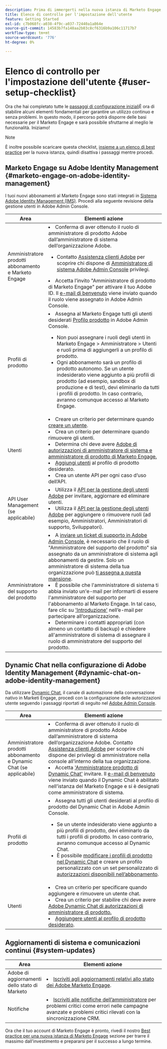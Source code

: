 ```yaml
---
description: Prima di immergerti nella nuova istanza di Marketo Engage, devi completare alcuni passaggi fondamentali per un utilizzo continuo. Questi passaggi includono la configurazione dell’account utente, l’impostazione dell’amministratore di supporto e la sottoscrizione agli aggiornamenti di sistema in corso.
title: Elenco di controllo per l'impostazione dell'utente
feature: Getting Started
exl-id: c7b068fc-a038-4f9c-a037-72440a1a864e
source-git-commit: 14583b7fa148aa2b03c8cf6316b9a106c11717b7
workflow-type: tm+mt
source-wordcount: '776'
ht-degree: 0%

---
```


# Elenco di controllo per l&#39;impostazione dell&#39;utente {#user-setup-checklist}

Ora che hai completato tutte le [passaggi di configurazione iniziali](/help/marketo/getting-started/initial-setup/setup-steps.md)È ora di stabilire alcuni elementi fondamentali per garantire un utilizzo continuo e senza problemi. In questo modo, il percorso potrà disporre delle basi necessarie per il Marketo Engage e sarà possibile sfruttarne al meglio le funzionalità. Iniziamo!

>[!NOTE]
>
>È inoltre possibile scaricare questa checklist, [insieme a un elenco di best practice](/help/marketo/getting-started/inheriting-a-marketo-engage-instance/assets/adobe-marketo-engage-new-instance-admin-checklist.xlsx) per la nuova istanza, quindi disattiva i passaggi mentre procedi.

## Marketo Engage su Adobe Identity Management {#marketo-engage-on-adobe-identity-management}

I tuoi nuovi abbonamenti al Marketo Engage sono stati integrati in [Sistema Adobe Identity Management (IMS)](https://experienceleague.adobe.com/docs/marketo/using/product-docs/administration/marketo-with-adobe-identity/adobe-identity-management-overview.html). Procedi alla seguente revisione della gestione utenti in Adobe Admin Console.

<table>
<thead>
  <tr>
    <th style="width:20%">Area</th>
    <th style="width:80%">Elementi azione</th>
  </tr>
</thead>
<tbody>
  <tr>
    <td>Amministratore prodotti abbonamento e Marketo Engage</td>
    <td><li>Conferma di aver ottenuto il ruolo di amministratore di prodotto Adobe dall’amministratore di sistema dell’organizzazione Adobe.</li>  
    <ul>
    <li>Contatto <a href="https://helpx.adobe.com/contact.html">Assistenza clienti Adobe</a> per scoprire chi dispone di <a href="https://experienceleague.adobe.com/docs/marketo/using/product-docs/administration/marketo-with-adobe-identity/adobe-identity-management-overview.html">Amministratore di sistema Adobe Admin Console</a> privilegi.</li></ul>
    <li>Accetta l’invito "Amministratore di prodotto di Marketo Engage" per attivare il tuo Adobe ID. Il <a href="https://experienceleague.adobe.com/docs/marketo/using/product-docs/administration/marketo-with-adobe-identity/admin-setup.html?lang=en#create-a-product-profile">e-mail di benvenuto</a> viene inviato quando il ruolo viene assegnato in Adobe Admin Console.</li></td>
  </tr>
  <tr>
    <td>Profili di prodotto</td>
    <td><li>Assegna al Marketo Engage tutti gli utenti desiderati <a href="https://experienceleague.adobe.com/en/docs/marketo/using/product-docs/administration/marketo-with-adobe-identity/admin-setup#create-a-product-profile">Profilo prodotto</a> in Adobe Admin Console.</li>
    <ul>
    <li>Non puoi assegnare i ruoli degli utenti in Marketo Engage &gt; Amministratore &gt; Utenti e ruoli prima di aggiungerli a un profilo di prodotto.</li>
    <li>Ogni abbonamento sarà un profilo di prodotto autonomo. Se un utente indesiderato viene aggiunto a più profili di prodotto (ad esempio, sandbox di produzione e di test), devi eliminarlo da tutti i profili di prodotto. In caso contrario, avranno comunque accesso al Marketo Engage.</li></ul></td>
  </tr>
  <tr>
    <td>Utenti</td>
    <td><li>Creare un criterio per determinare quando <a href="https://experienceleague.adobe.com/docs/marketo/using/product-docs/administration/marketo-with-adobe-identity/add-or-remove-a-user.html">creare un utente</a>.</li> <li>Crea un criterio per determinare quando rimuovere gli utenti.</li>
    <li>Determina chi deve avere <a href="https://experienceleague.adobe.com/docs/marketo/using/product-docs/administration/marketo-with-adobe-identity/adobe-identity-management-overview.html">Adobe di autorizzazioni di amministratore di sistema e amministratore di prodotto di Marketo Engage.</a> <li><a href="https://experienceleague.adobe.com/en/docs/marketo/using/product-docs/administration/marketo-with-adobe-identity/add-or-remove-a-user">Aggiungi utenti</a> al profilo di prodotto desiderato.</li>
    <li>Crea un utente API per ogni caso d’uso dell’API.</li></td>
  </tr>
  <tr>
    <td>API User Management (se applicabile)</td>
    <td><li>Utilizza il <a href="https://www.adobe.io/apis/experienceplatform/umapi-new.html">API per la gestione degli utenti Adobe</a> per invitare, aggiornare ed eliminare utenti.</li>
    <li>Utilizza il <a href="https://developer.adobe.com/umapi/">API per la gestione degli utenti Adobe</a> per aggiungere o rimuovere ruoli (ad esempio, Amministratori, Amministratori di supporto, Sviluppatori).</li>
    </td>
  </tr>
  <tr>
    <td>Amministratore del supporto del prodotto</td>
    <td><li>A <a href="https://experienceleague.adobe.com/docs/customer-one/using/home.html#create-a-support-ticket-with-admin-console">inviare un ticket di supporto in Adobe Admin Console</a>, è necessario che il ruolo di "Amministratore del supporto del prodotto" sia assegnato da un amministratore di sistema agli abbonamenti da gestire. Solo un amministratore di sistema della tua organizzazione può <a href="https://experienceleague.adobe.com/docs/customer-one/using/home.html#assign-the-support-admin-role">ti assegna a questa mansione</a>.</li>
    <li>È possibile che l'amministratore di sistema ti abbia inviato un'e-mail per informarti di essere l'amministratore del supporto per l'abbonamento al Marketo Engage. In tal caso, fare clic su <a href="https://experienceleague.adobe.com/en/docs/customer-one/using/home#assign-the-support-admin-role">'Introduzione'</a> nell’e-mail per partecipare all’organizzazione.</li>
    <li>Determinare i contatti appropriati (con almeno un contatto di backup) e chiedere all'amministratore di sistema di assegnare il ruolo di amministratore del supporto del prodotto.</li></td>
  </tr>
</tbody>
</table>

## Dynamic Chat nella configurazione di Adobe Identity Management {#dynamic-chat-on-adobe-identity-management}

Da utilizzare [Dynamic Chat](https://experienceleague.adobe.com/docs/marketo/using/product-docs/demand-generation/dynamic-chat/dynamic-chat-overview.html), il canale di automazione della conversazione nativo in Marketi Engage, procedi con la configurazione delle autorizzazioni utente seguendo i passaggi riportati di seguito nel [Adobe Admin Console](https://adminconsole.adobe.com/).

<table>
<thead>
  <tr>
    <th style="width:20%">Area</th>
    <th style="width:80%">Elementi azione</th>
  </tr>
</thead>
<tbody>
  <tr>
    <td>Amministratore prodotti abbonamento e Dynamic Chat (se applicabile)</td>
    <td><li>Conferma di aver ottenuto il ruolo di amministratore di prodotto Adobe dall’amministratore di sistema dell’organizzazione Adobe. Contatto <a href="https://helpx.adobe.com/contact.html">Assistenza clienti Adobe</a> per scoprire chi dispone dei privilegi di amministratore nella console all’interno della tua organizzazione.</li>
    <li>Accetta <a href="https://experienceleague.adobe.com/docs/marketo/using/product-docs/demand-generation/dynamic-chat/setup-and-configuration/initial-setup.html">'Amministratore prodotto di Dynamic Chat'</a> invitare. Il <a href="https://experienceleague.adobe.com/docs/marketo/using/product-docs/demand-generation/dynamic-chat/setup-and-configuration/initial-setup.html">e-mail di benvenuto</a> viene inviato quando il Dynamic Chat è abilitato nell’istanza del Marketo Engage e si è designati come amministratore di sistema.</li></td>
  </tr>
  <tr>
    <td>Profili di prodotto</td>
    <td><li>Assegna tutti gli utenti desiderati al profilo di prodotto del Dynamic Chat in Adobe Admin Console.</li> 
    <ul>
    <li>Se un utente indesiderato viene aggiunto a più profili di prodotto, devi eliminarlo da tutti i profili di prodotto. In caso contrario, avranno comunque accesso al Dynamic Chat.</li>
    <li>È possibile <a href="https://experienceleague.adobe.com/en/docs/marketo/using/product-docs/demand-generation/dynamic-chat/setup-and-configuration/permissions#edit-existing-permissions">modificare i profili di prodotto nel Dynamic Chat</a> e creare un profilo personalizzato con un set personalizzato di <a href="https://experienceleague.adobe.com/en/docs/marketo/using/product-docs/demand-generation/dynamic-chat/setup-and-configuration/permissions#list-of-permissions">autorizzazioni disponibili nell’abbonamento</a>.</li></td>
  </tr>
  <tr>
    <td>Utenti</td>
    <td><li>Crea un criterio per specificare quando aggiungere e rimuovere un utente chat.</li>
    <li>Crea un criterio per stabilire chi deve avere <a href="https://experienceleague.adobe.com/en/docs/marketo/using/product-docs/demand-generation/dynamic-chat/setup-and-configuration/initial-setup#access-admin-console">Adobe Dynamic Chat di autorizzazioni di amministratore di prodotto.</a></li>
    <li><a href="https://experienceleague.adobe.com/en/docs/marketo/using/product-docs/demand-generation/dynamic-chat/setup-and-configuration/add-or-remove-chat-users#add-a-chat-user">Aggiungere utenti al profilo di prodotto desiderato</a>.</li></td>
  </tr>
</tbody>
</table>

## Aggiornamenti di sistema e comunicazioni continui {#system-updates}

<table>
<thead>
  <tr>
    <th style="width:20%">Area</th>
    <th style="width:80%">Elementi azione</th>
  </tr>
</thead>
<tbody>
  <tr>
    <td>Adobe di aggiornamenti dello stato di Marketo</td>
    <td><li><a href="https://status.adobe.com/cloud/experience_cloud">Iscriviti agli aggiornamenti relativi allo stato dei Adobe Marketo Engage</a>.</li></td>
  </tr>
  <tr>
    <td>Notifiche</td>
    <td><li><a href="https://experienceleague.adobe.com/en/docs/marketo/using/product-docs/core-marketo-concepts/miscellaneous/understanding-notifications#subscribe-to-notifications">Iscriviti alle notifiche dell’amministratore</a> per problemi critici come errori nelle campagne avanzate e problemi critici rilevati con la sincronizzazione CRM.</li></td>
  </tr>
</tbody>
</table>

<p>

Ora che il tuo account di Marketo Engage è pronto, rivedi il nostro [Best practice per una nuova istanza di Marketo Engage](/help/marketo/getting-started/implementing-a-new-marketo-engage-instance/where-to-start.md) sezione per trarre il massimo dall’investimento e prepararsi per il successo a lungo termine.
